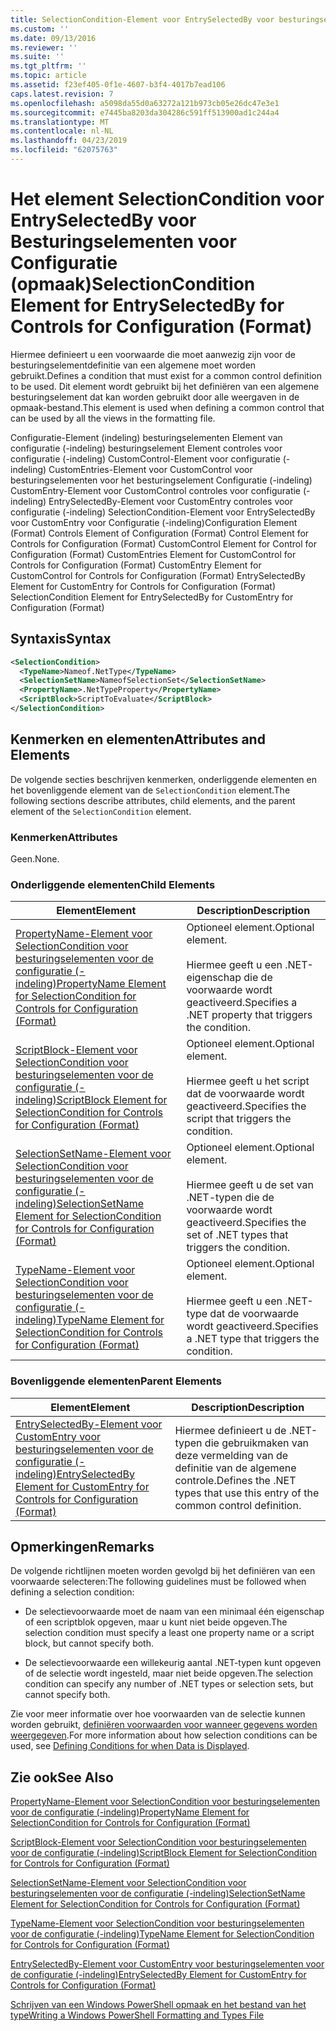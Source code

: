 ```yaml
---
title: SelectionCondition-Element voor EntrySelectedBy voor besturingselementen voor de configuratie (-indeling) | Microsoft Docs
ms.custom: ''
ms.date: 09/13/2016
ms.reviewer: ''
ms.suite: ''
ms.tgt_pltfrm: ''
ms.topic: article
ms.assetid: f23ef405-0f1e-4607-b3f4-4017b7ead106
caps.latest.revision: 7
ms.openlocfilehash: a5098da55d0a63272a121b973cb05e26dc47e3e1
ms.sourcegitcommit: e7445ba8203da304286c591ff513900ad1c244a4
ms.translationtype: MT
ms.contentlocale: nl-NL
ms.lasthandoff: 04/23/2019
ms.locfileid: "62075763"
---
```

# <a name="selectioncondition-element-for-entryselectedby-for-controls-for-configuration-format"></a><span data-ttu-id="269d0-102">Het element SelectionCondition voor EntrySelectedBy voor Besturingselementen voor Configuratie (opmaak)</span><span class="sxs-lookup"><span data-stu-id="269d0-102">SelectionCondition Element for EntrySelectedBy for Controls for Configuration (Format)</span></span>

<span data-ttu-id="269d0-103">Hiermee definieert u een voorwaarde die moet aanwezig zijn voor de besturingselementdefinitie van een algemene moet worden gebruikt.</span><span class="sxs-lookup"><span data-stu-id="269d0-103">Defines a condition that must exist for a common control definition to be used.</span></span> <span data-ttu-id="269d0-104">Dit element wordt gebruikt bij het definiëren van een algemene besturingselement dat kan worden gebruikt door alle weergaven in de opmaak-bestand.</span><span class="sxs-lookup"><span data-stu-id="269d0-104">This element is used when defining a common control that can be used by all the views in the formatting file.</span></span>

<span data-ttu-id="269d0-105">Configuratie-Element (indeling) besturingselementen Element van configuratie (-indeling) besturingselement Element controles voor configuratie (-indeling) CustomControl-Element voor configuratie (-indeling) CustomEntries-Element voor CustomControl voor besturingselementen voor het besturingselement Configuratie (-indeling) CustomEntry-Element voor CustomControl controles voor configuratie (-indeling) EntrySelectedBy-Element voor CustomEntry controles voor configuratie (-indeling) SelectionCondition-Element voor EntrySelectedBy voor CustomEntry voor Configuratie (-indeling)</span><span class="sxs-lookup"><span data-stu-id="269d0-105">Configuration Element (Format) Controls Element of Configuration (Format) Control Element for Controls for Configuration (Format) CustomControl Element for Control for Configuration (Format) CustomEntries Element for CustomControl for Controls for Configuration (Format) CustomEntry Element for CustomControl for Controls for Configuration (Format) EntrySelectedBy Element for CustomEntry for Controls for Configuration (Format) SelectionCondition Element for EntrySelectedBy for CustomEntry for Configuration (Format)</span></span>

## <a name="syntax"></a><span data-ttu-id="269d0-106">Syntaxis</span><span class="sxs-lookup"><span data-stu-id="269d0-106">Syntax</span></span>

```xml
<SelectionCondition>
  <TypeName>Nameof.NetType</TypeName>
  <SelectionSetName>NameofSelectionSet</SelectionSetName>
  <PropertyName>.NetTypeProperty</PropertyName>
  <ScriptBlock>ScriptToEvaluate</ScriptBlock>
</SelectionCondition>
```

## <a name="attributes-and-elements"></a><span data-ttu-id="269d0-107">Kenmerken en elementen</span><span class="sxs-lookup"><span data-stu-id="269d0-107">Attributes and Elements</span></span>

<span data-ttu-id="269d0-108">De volgende secties beschrijven kenmerken, onderliggende elementen en het bovenliggende element van de `SelectionCondition` element.</span><span class="sxs-lookup"><span data-stu-id="269d0-108">The following sections describe attributes, child elements, and the parent element of the `SelectionCondition` element.</span></span>

### <a name="attributes"></a><span data-ttu-id="269d0-109">Kenmerken</span><span class="sxs-lookup"><span data-stu-id="269d0-109">Attributes</span></span>

<span data-ttu-id="269d0-110">Geen.</span><span class="sxs-lookup"><span data-stu-id="269d0-110">None.</span></span>

### <a name="child-elements"></a><span data-ttu-id="269d0-111">Onderliggende elementen</span><span class="sxs-lookup"><span data-stu-id="269d0-111">Child Elements</span></span>

|<span data-ttu-id="269d0-112">Element</span><span class="sxs-lookup"><span data-stu-id="269d0-112">Element</span></span>|<span data-ttu-id="269d0-113">Description</span><span class="sxs-lookup"><span data-stu-id="269d0-113">Description</span></span>|
|-------------|-----------------|
|[<span data-ttu-id="269d0-114">PropertyName-Element voor SelectionCondition voor besturingselementen voor de configuratie (-indeling)</span><span class="sxs-lookup"><span data-stu-id="269d0-114">PropertyName Element for SelectionCondition for Controls for Configuration (Format)</span></span>](./propertyname-element-for-selectioncondition-for-controls-for-configuration-format.md)|<span data-ttu-id="269d0-115">Optioneel element.</span><span class="sxs-lookup"><span data-stu-id="269d0-115">Optional element.</span></span><br /><br /> <span data-ttu-id="269d0-116">Hiermee geeft u een .NET-eigenschap die de voorwaarde wordt geactiveerd.</span><span class="sxs-lookup"><span data-stu-id="269d0-116">Specifies a .NET property that triggers the condition.</span></span>|
|[<span data-ttu-id="269d0-117">ScriptBlock-Element voor SelectionCondition voor besturingselementen voor de configuratie (-indeling)</span><span class="sxs-lookup"><span data-stu-id="269d0-117">ScriptBlock Element for SelectionCondition for Controls for Configuration (Format)</span></span>](./scriptblock-element-for-selectioncondition-for-controls-for-configuration-format.md)|<span data-ttu-id="269d0-118">Optioneel element.</span><span class="sxs-lookup"><span data-stu-id="269d0-118">Optional element.</span></span><br /><br /> <span data-ttu-id="269d0-119">Hiermee geeft u het script dat de voorwaarde wordt geactiveerd.</span><span class="sxs-lookup"><span data-stu-id="269d0-119">Specifies the script that triggers the condition.</span></span>|
|[<span data-ttu-id="269d0-120">SelectionSetName-Element voor SelectionCondition voor besturingselementen voor de configuratie (-indeling)</span><span class="sxs-lookup"><span data-stu-id="269d0-120">SelectionSetName Element for SelectionCondition for Controls for Configuration (Format)</span></span>](./selectionsetname-element-for-selectioncondition-for-controls-for-configuration-format.md)|<span data-ttu-id="269d0-121">Optioneel element.</span><span class="sxs-lookup"><span data-stu-id="269d0-121">Optional element.</span></span><br /><br /> <span data-ttu-id="269d0-122">Hiermee geeft u de set van .NET-typen die de voorwaarde wordt geactiveerd.</span><span class="sxs-lookup"><span data-stu-id="269d0-122">Specifies the set of .NET types that triggers the condition.</span></span>|
|[<span data-ttu-id="269d0-123">TypeName-Element voor SelectionCondition voor besturingselementen voor de configuratie (-indeling)</span><span class="sxs-lookup"><span data-stu-id="269d0-123">TypeName Element for SelectionCondition for Controls for Configuration (Format)</span></span>](./typename-element-for-selectioncondition-for-controls-for-configuration-format.md)|<span data-ttu-id="269d0-124">Optioneel element.</span><span class="sxs-lookup"><span data-stu-id="269d0-124">Optional element.</span></span><br /><br /> <span data-ttu-id="269d0-125">Hiermee geeft u een .NET-type dat de voorwaarde wordt geactiveerd.</span><span class="sxs-lookup"><span data-stu-id="269d0-125">Specifies a .NET type that triggers the condition.</span></span>|

### <a name="parent-elements"></a><span data-ttu-id="269d0-126">Bovenliggende elementen</span><span class="sxs-lookup"><span data-stu-id="269d0-126">Parent Elements</span></span>

|<span data-ttu-id="269d0-127">Element</span><span class="sxs-lookup"><span data-stu-id="269d0-127">Element</span></span>|<span data-ttu-id="269d0-128">Description</span><span class="sxs-lookup"><span data-stu-id="269d0-128">Description</span></span>|
|-------------|-----------------|
|[<span data-ttu-id="269d0-129">EntrySelectedBy-Element voor CustomEntry voor besturingselementen voor de configuratie (-indeling)</span><span class="sxs-lookup"><span data-stu-id="269d0-129">EntrySelectedBy Element for CustomEntry for Controls for Configuration (Format)</span></span>](./entryselectedby-element-for-customentry-for-controls-for-configuration-format.md)|<span data-ttu-id="269d0-130">Hiermee definieert u de .NET-typen die gebruikmaken van deze vermelding van de definitie van de algemene controle.</span><span class="sxs-lookup"><span data-stu-id="269d0-130">Defines the .NET types that use this entry of the common control definition.</span></span>|

## <a name="remarks"></a><span data-ttu-id="269d0-131">Opmerkingen</span><span class="sxs-lookup"><span data-stu-id="269d0-131">Remarks</span></span>

<span data-ttu-id="269d0-132">De volgende richtlijnen moeten worden gevolgd bij het definiëren van een voorwaarde selecteren:</span><span class="sxs-lookup"><span data-stu-id="269d0-132">The following guidelines must be followed when defining a selection condition:</span></span>

- <span data-ttu-id="269d0-133">De selectievoorwaarde moet de naam van een minimaal één eigenschap of een scriptblok opgeven, maar u kunt niet beide opgeven.</span><span class="sxs-lookup"><span data-stu-id="269d0-133">The selection condition must specify a least one property name or a script block, but cannot specify both.</span></span>

- <span data-ttu-id="269d0-134">De selectievoorwaarde een willekeurig aantal .NET-typen kunt opgeven of de selectie wordt ingesteld, maar niet beide opgeven.</span><span class="sxs-lookup"><span data-stu-id="269d0-134">The selection condition can specify any number of .NET types or selection sets, but cannot specify both.</span></span>

<span data-ttu-id="269d0-135">Zie voor meer informatie over hoe voorwaarden van de selectie kunnen worden gebruikt, [definiëren voorwaarden voor wanneer gegevens worden weergegeven](./defining-conditions-for-displaying-data.md).</span><span class="sxs-lookup"><span data-stu-id="269d0-135">For more information about how selection conditions can be used, see [Defining Conditions for when Data is Displayed](./defining-conditions-for-displaying-data.md).</span></span>

## <a name="see-also"></a><span data-ttu-id="269d0-136">Zie ook</span><span class="sxs-lookup"><span data-stu-id="269d0-136">See Also</span></span>

[<span data-ttu-id="269d0-137">PropertyName-Element voor SelectionCondition voor besturingselementen voor de configuratie (-indeling)</span><span class="sxs-lookup"><span data-stu-id="269d0-137">PropertyName Element for SelectionCondition for Controls for Configuration (Format)</span></span>](./propertyname-element-for-selectioncondition-for-controls-for-configuration-format.md)

[<span data-ttu-id="269d0-138">ScriptBlock-Element voor SelectionCondition voor besturingselementen voor de configuratie (-indeling)</span><span class="sxs-lookup"><span data-stu-id="269d0-138">ScriptBlock Element for SelectionCondition for Controls for Configuration (Format)</span></span>](./scriptblock-element-for-selectioncondition-for-controls-for-configuration-format.md)

[<span data-ttu-id="269d0-139">SelectionSetName-Element voor SelectionCondition voor besturingselementen voor de configuratie (-indeling)</span><span class="sxs-lookup"><span data-stu-id="269d0-139">SelectionSetName Element for SelectionCondition for Controls for Configuration (Format)</span></span>](./selectionsetname-element-for-selectioncondition-for-controls-for-configuration-format.md)

[<span data-ttu-id="269d0-140">TypeName-Element voor SelectionCondition voor besturingselementen voor de configuratie (-indeling)</span><span class="sxs-lookup"><span data-stu-id="269d0-140">TypeName Element for SelectionCondition for Controls for Configuration (Format)</span></span>](./typename-element-for-selectioncondition-for-controls-for-configuration-format.md)

[<span data-ttu-id="269d0-141">EntrySelectedBy-Element voor CustomEntry voor besturingselementen voor de configuratie (-indeling)</span><span class="sxs-lookup"><span data-stu-id="269d0-141">EntrySelectedBy Element for CustomEntry for Controls for Configuration (Format)</span></span>](./entryselectedby-element-for-customentry-for-controls-for-configuration-format.md)

[<span data-ttu-id="269d0-142">Schrijven van een Windows PowerShell opmaak en het bestand van het type</span><span class="sxs-lookup"><span data-stu-id="269d0-142">Writing a Windows PowerShell Formatting and Types File</span></span>](./writing-a-powershell-formatting-file.md)
